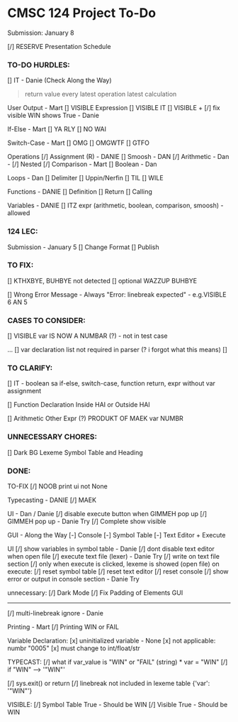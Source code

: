 # CMSC 124 Project To-Do

Submission: January 8

[/] RESERVE Presentation Schedule

### TO-DO HURDLES:

[] IT - Danie (Check Along the Way)

> return value
> every latest operation
> latest calculation

User Output - Mart
[] VISIBLE Expression
[] VISIBLE IT
[] VISIBLE +
[/] fix visible WIN shows True - Danie

If-Else - Mart
[] YA RLY
[] NO WAI

Switch-Case - Mart
[] OMG
[] OMGWTF
[] GTFO

Operations
[/] Assignment (R) - DANIE
[] Smoosh - DAN
[/] Arithmetic - Dan - [/] Nested
[/] Comparison - Mart
[] Boolean - Dan

Loops - Dan
[] Delimiter
[] Uppin/Nerfin
[] TIL
[] WILE

Functions - DANIE
[] Definition
[] Return
[] Calling

Variables - DANIE
[] ITZ expr (arithmetic, boolean, comparison, smoosh) - allowed

### 124 LEC:

Submission - January 5
[] Change Format
[] Publish

### TO FIX:

[] KTHXBYE, BUHBYE not detected
[] optional WAZZUP BUHBYE

[] Wrong Error Message - Always "Error: linebreak expected" - e.g.VISIBLE 6 AN 5

### CASES TO CONSIDER:

[] VISIBLE var IS NOW A NUMBAR (?) - not in test case

...
[] var declaration list not required in parser (? i forgot what this means)
[]

### TO CLARIFY:

[] IT - boolean sa if-else, switch-case, function return, expr without var assignment

[] Function Declaration Inside HAI or Outside HAI

[] Arithmetic Other Expr (?) PRODUKT OF MAEK var NUMBR

### UNNECESSARY CHORES:

[] Dark BG Lexeme Symbol Table and Heading

### DONE:

TO-FIX
[/] NOOB print ui not None

Typecasting - DANIE
[/] MAEK

UI - Dan / Danie
[/] disable execute button when GIMMEH pop up
[/] GIMMEH pop up - Danie Try
[/] Complete show visible

GUI - Along the Way
[-] Console
[-] Symbol Table
[-] Text Editor + Execute

UI
[/] show variables in symbol table - Danie
[/] dont disable text editor when open file
[/] execute text file (lexer) - Danie Try
[/] write on text file section
[/] only when execute is clicked, lexeme is showed (open file)
on execute:
[/] reset symbol table
[/] reset text editor
[/] reset console
[/] show error or output in console section - Danie Try

unnecessary:
[/] Dark Mode
[/] Fix Padding of Elements GUI

---

[/] multi-linebreak ignore - Danie

Printing - Mart
[/] Printing WIN or FAIL

Variable Declaration:
[x] uninitialized variable - None
[x] not applicable: numbr "0005"
[x] must change to int/float/str

TYPECAST:
[/] what if var_value is "WIN" or "FAIL" (string) \* var = "WIN"
[/] if "WIN" --> '"WIN"'

[/] sys.exit() or return
[/] linebreak not included in lexeme table
{'var': '"WIN"'}

VISIBLE:
[/] Symbol Table True - Should be WIN
[/] Visible True - Should be WIN
